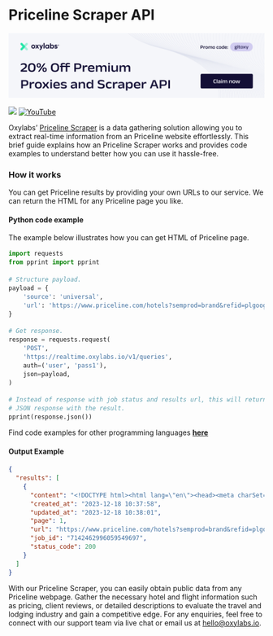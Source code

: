 # Priceline Scraper API

[![Oxylabs promo code](https://raw.githubusercontent.com/oxylabs/product-integrations/refs/heads/master/Affiliate-Universal-1090x275.png)](https://oxylabs.io/pages/gitoxy?utm_source=877&utm_medium=affiliate&groupid=877&utm_content=priceline-scraper-github&transaction_id=102f49063ab94276ae8f116d224b67)

[![](https://dcbadge.limes.pink/api/server/Pds3gBmKMH?style=for-the-badge&theme=discord)](https://discord.gg/Pds3gBmKMH) [![YouTube](https://img.shields.io/badge/YouTube-Oxylabs-red?style=for-the-badge&logo=youtube&logoColor=white)](https://www.youtube.com/@oxylabs)

Oxylabs’ [Priceline Scraper](https://oxylabs.io/products/scraper-api/web/priceline?utm_source=github&utm_medium=repositories&utm_campaign=product) is a data gathering solution allowing you to extract real-time information from an Priceline website effortlessly. This brief guide explains how an Priceline Scraper works and provides code examples to understand better how you can use it hassle-free.

### How it works

You can get Priceline results by providing your own URLs to our service. We can return the HTML for any Priceline page you like.

#### Python code example

The example below illustrates how you can get HTML of Priceline page.

```python
import requests
from pprint import pprint

# Structure payload.
payload = {
    'source': 'universal',
    'url': 'https://www.priceline.com/hotels?semprod=brand&refid=plgooglecpcbsl&refclickid=d%3ac%7c10941049094%7c460243569023%7cpriceline%7ce%7cg%7ckwd-10842441%7c9062284&gad_source=1&gclid=cj0kcqiayewrbhddarisagp1mwt8yb2nqslfysgnfq4tumcnvwpbyxa4bm_m6g-xxhg1ieghhdtyleyaasddealw_wcb&slingshot=1852'
}

# Get response.
response = requests.request(
    'POST',
    'https://realtime.oxylabs.io/v1/queries',
    auth=('user', 'pass1'),
    json=payload,
)

# Instead of response with job status and results url, this will return the
# JSON response with the result.
pprint(response.json())
```
Find code examples for other programming languages [**here**](https://github.com/oxylabs/priceline-scraper/tree/main/code%20examples)

#### Output Example
```json
{
  "results": [
    {
      "content": "<!DOCTYPE html><html lang=\"en\"><head><meta charSet=\"utf-8\"/><meta http-equiv=\"X-UA-Compatible\" conte ... </html>",
      "created_at": "2023-12-18 10:37:58",
      "updated_at": "2023-12-18 10:38:01",
      "page": 1,
      "url": "https://www.priceline.com/hotels?semprod=brand&refid=plgooglecpcbsl&refclickid=d%3ac%7c10941049094%7c460243569023%7cpriceline%7ce%7cg%7ckwd-10842441%7c9062284&gad_source=1&gclid=cj0kcqiayewrbhddarisagp1mwt8yb2nqslfysgnfq4tumcnvwpbyxa4bm_m6g-xxhg1ieghhdtyleyaasddealw_wcb&slingshot=1852",
      "job_id": "7142462996059549697",
      "status_code": 200
    }
  ]
}
```
With our Priceline Scraper, you can easily obtain public data from any Priceline webpage. Gather the necessary hotel and flight information such as pricing, client reviews, or detailed descriptions to evaluate the travel and lodging industry and gain a competitive edge. For any enquiries, feel free to connect with our support team via live chat or email us at hello@oxylabs.io.
